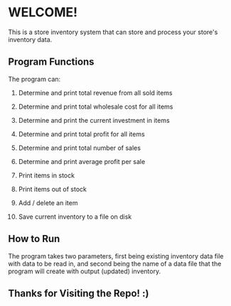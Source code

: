 # WELCOME!

This is a store inventory system that can store and process your store's inventory data.

## Program Functions

The program can:

1. Determine and print total revenue from all sold items

2. Determine and print total wholesale cost for all items

3. Determine and print the current investment in items

4. Determine and print total profit for all items

5. Determine and print total number of sales

6. Determine and print average profit per sale

7. Print items in stock

8. Print items out of stock

9. Add / delete an item

10. Save current inventory to a file on disk

## How to Run

The program takes two parameters, first being existing inventory data file with data to be read in, and second being the name of a data file that the program will create with output (updated) inventory.

## Thanks for Visiting the Repo! :)
